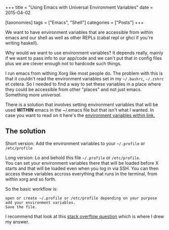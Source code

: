 +++
title = "Using Emacs with Universal Environment Variables"
date = 2015-04-02

[taxonomies]
tags =  ["Emacs", "Shell"]
categories = ["Posts"]
+++

We want to have environment variables that are accessible from within emacs and our shell as well as other REPLs (cabal repl or ghci if you're writing haskell).

<!-- more -->

Why would we want to use environment variables? It depends really, mainly if we want to pass info to our app/code and we can't put that in config files plus we are clever enough not to hardcode such things.

I run emacs from withing Xorg like most people do. The problem with this is that it couldn't read the environment variables set in my `~/.bashrc`, `~/.zshrc` et cetera. So I needed to find a way to set these variables in a place where they could be accessible from other "places" and not just emacs. Something more *universal*.

There is a solution that involves setting environment variables that will be used **WITHIN** emacs in the ~/.emacs file but that isn't what I wanted. In case you want to read on it here's the [environment variables within link.]


## The solution

Short version: Add the environment variables to your `~/.profile` or `/etc/profile`

Long version: Lo and behold this file `~/.profile` or `/etc/profile`.  
You can set your environment variables there that will be loaded before X starts and that will be loaded even when you log in via SSH. You can then access these variables accross everything that runs in the terminal, from within xorg and so forth.

So the basic workflow is:
```text
open or create ~/.profile or /etc/profile depending on your purpose
add your environment variables.
Save the file.
```
I recommend that look at this [stack overflow question] which is where I drew my answer.

[stack overflow question]: http://stackoverflow.com/questions/11005478/how-to-access-a-bash-environment-variable-from-within-r-in-emacs-ess
[environment variables within link.]: http://ergoemacs.org/emacs/emacs_env_var_paths.html 
